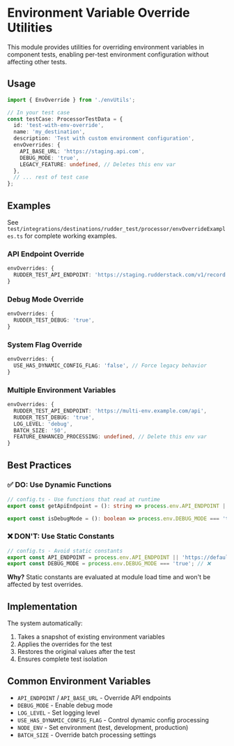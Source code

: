 # Environment Variable Override Utilities

This module provides utilities for overriding environment variables in component tests, enabling per-test environment configuration without affecting other tests.

## Usage

```typescript
import { EnvOverride } from './envUtils';

// In your test case
const testCase: ProcessorTestData = {
  id: 'test-with-env-override',
  name: 'my_destination',
  description: 'Test with custom environment configuration',
  envOverrides: {
    API_BASE_URL: 'https://staging.api.com',
    DEBUG_MODE: 'true',
    LEGACY_FEATURE: undefined, // Deletes this env var
  },
  // ... rest of test case
};
```

## Examples

See `test/integrations/destinations/rudder_test/processor/envOverrideExamples.ts` for complete working examples.

### API Endpoint Override

```typescript
envOverrides: {
  RUDDER_TEST_API_ENDPOINT: 'https://staging.rudderstack.com/v1/record',
}
```

### Debug Mode Override

```typescript
envOverrides: {
  RUDDER_TEST_DEBUG: 'true',
}
```

### System Flag Override

```typescript
envOverrides: {
  USE_HAS_DYNAMIC_CONFIG_FLAG: 'false', // Force legacy behavior
}
```

### Multiple Environment Variables

```typescript
envOverrides: {
  RUDDER_TEST_API_ENDPOINT: 'https://multi-env.example.com/api',
  RUDDER_TEST_DEBUG: 'true',
  LOG_LEVEL: 'debug',
  BATCH_SIZE: '50',
  FEATURE_ENHANCED_PROCESSING: undefined, // Delete this env var
}
```

## Best Practices

### ✅ DO: Use Dynamic Functions

```typescript
// config.ts - Use functions that read at runtime
export const getApiEndpoint = (): string => process.env.API_ENDPOINT || 'https://default.api.com';

export const isDebugMode = (): boolean => process.env.DEBUG_MODE === 'true';
```

### ❌ DON'T: Use Static Constants

```typescript
// config.ts - Avoid static constants
export const API_ENDPOINT = process.env.API_ENDPOINT || 'https://default.api.com'; // ❌
export const DEBUG_MODE = process.env.DEBUG_MODE === 'true'; // ❌
```

**Why?** Static constants are evaluated at module load time and won't be affected by test overrides.

## Implementation

The system automatically:

1. Takes a snapshot of existing environment variables
2. Applies the overrides for the test
3. Restores the original values after the test
4. Ensures complete test isolation

## Common Environment Variables

- `API_ENDPOINT` / `API_BASE_URL` - Override API endpoints
- `DEBUG_MODE` - Enable debug mode
- `LOG_LEVEL` - Set logging level
- `USE_HAS_DYNAMIC_CONFIG_FLAG` - Control dynamic config processing
- `NODE_ENV` - Set environment (test, development, production)
- `BATCH_SIZE` - Override batch processing settings

